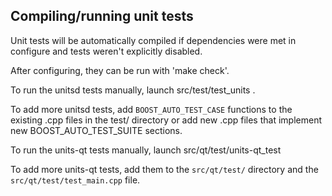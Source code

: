 Compiling/running unit tests
------------------------------------

Unit tests will be automatically compiled if dependencies were met in configure
and tests weren't explicitly disabled.

After configuring, they can be run with 'make check'.

To run the unitsd tests manually, launch src/test/test_units .

To add more unitsd tests, add `BOOST_AUTO_TEST_CASE` functions to the existing
.cpp files in the test/ directory or add new .cpp files that
implement new BOOST_AUTO_TEST_SUITE sections.

To run the units-qt tests manually, launch src/qt/test/units-qt_test

To add more units-qt tests, add them to the `src/qt/test/` directory and
the `src/qt/test/test_main.cpp` file.
